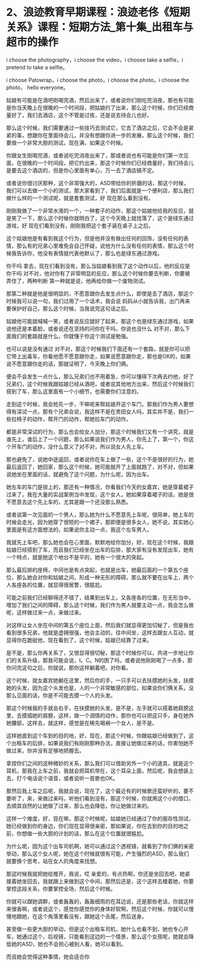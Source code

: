 # 2、浪迹教育早期课程：浪迹老佟《短期关系》课程：短期方法_第十集_出租车与超市的操作

i choose the photography，i choose the video，i choose take a selfie，i pretend to take a selfie。

i choose Patowrap，i choose the photo，i choose the photo，i choose the photo， hello everyone。

姑娘有可能是在酒吧刚喝完酒，然后出来了，或者说你们刚吃完消夜，那也有可能是你当天晚上在很晚的一个时间段，把姑娘约了出来，那么这个时候，你们已经商量好了，我们去酒店，这个不管是过夜，还是说去待会儿也好。

那么这个时候，我们需要通过一些技巧去测试它，它去了酒店之后，它会不会是紧紧的事，想跟你在里面待会儿，并没有想跟你进一步的发展，那么这个时候，我们要做一个非常大胆的测试，现在满，如果这个时候。

你跟女生刚喝完酒，或者说吃完消夜出来了，那或者说也有可能是你们第一次见面，在很晚的一个时间段，把它约出来，那这个时候你们已经商量好，我们待会儿是要去这个酒店的，但是你心里面有单心，万一去了酒店搞不定。

或者说你很讨厌那种，这个非常强大的，ASD带给你的折磨的话，那这个时候，我们可以去做一个小的测试，那大家看到了，我们后面就是一个便利店，那么我们做什么样的一个测试呢，就是套套测试，好 现在那么看到没有。

刚刚我做了一个非常水液的一个，一种套子的动作，那这个姑娘他给我的反应，就是笑了一下，那么这个时候你就明白了，这个今天晚上就找落了，这个是绿东通过游戏，好 现在们看到没有，刚刚我把这个套子装在桌子上之后。

这个姑娘他是有看到我这个行为，但是他并没有做出任何的回饰，没有任何的表情，那么有的兄弟心里难免会自己怀疑，说他为什么没有任何的表情，那么这个时候我告诉你，他没有表情就代表他默认了，那么也是绿东通过游戏。

你干吗 拿去，现在们看到没有，那么当姑娘看到我了这个动作以后，他的反应是 你干吗 对不对，他对你有了非常明显的反应，那么这个时候你要去判断，你要被弄住了，两种判断 第一种就是说，他再给你做一个废物测试。

那第二种就是他是很明显的，不愿意跟你去发生点什么，即使是去了酒店，那这个时候我可以说一句，我们过用了一个话术，我会说 妈妈从小就告诉我，出门再来要保护好自己，那么这个时候，当我说完这句话之后。

姑娘他可能就喊喊一笑，或者说反应就好了起来，那这个也是绿东通过游戏，如果说他还是本着脸，或者说还在坚持的问你在干吗，你说也没什么 对不对，那么下面我们的套路就是什么，你就懂于你这个测试是勉强。

也可以说是没有通过 对不对，那这个时候我们下面还有一个套路，就是你可以把它带上出毒车，你看他愿不愿意跟你走，如果说愿意跟你走，那也是OK的，如果说不愿意跟你走的话，那就证明了，今天晚上你们俩。

便会不会发生一点什么，那么兄弟们也不用着急，你可以懂得下次再去约他，好了兄弟们，这个时候我跟姑娘已经从酒吧，或者说其他地方出来，然后这个时候我们搭到了车，那么这里面有一个小细节，也需要你们注意的。

走到这个时候，我会抢先一步，干嘛呢来帮姑娘开这个车门，那我们作为男人要想得有深试一点，那有个兄弟会说，我这样不是在贵田女人吗，其实并不是，我们一些拉椅子的动作，帮开门的动作，帮她拉车门的动作。

都是非常深试的行为，那么也会给女人加分，那这个时候我们又有一个讲究，就是谁先上，谁后上了一个问题，那么如果说我们作为男人，你先上了，第一个，你这个开车门的动作，没什么意义了对不对，所以说女人先上车。

那也避免了，说她中途返回，或者说你在车上做了一些，这个不是很好的行为，她最后返回了，她回家，那么这个时候，她可能就开了上面就跑了，对不对，但如果说她坐在里面的话，就避免了这个问题，为什么呢，因为出车。

她左车的车门是锁上的，那还有一种情况，你看我们今天的女嘉宾，她是穿着裙子过来了，我在大量的实战案例当中发现，这个女人，她如果穿着裙子的话，她是很不愿意去这个先上车的，尤其是跟一个还没那么熟悉。

或者说第一次见面的一个男人，那么她为什么不愿意先上车呢，很简单，她上车的时候会走光，因为她穿了很短的一个裙子，那即便是很多女人，她不说，其实她心里面是有这方面想法的，如果说你主动一点，我这个左车男人。

我就先上车吧，那么她也会在心里面，默默地给你加分，好，现在这个时候，我跟姑娘已经搭到了车，而且我们已经坐在出车的后排，那大家有没有发现出车，她有一个特点，就是她这个地台不是平的，她有一个很大的突起。

那么最后排的座椅，中间也是有点突起，也就是出车，她最后面的一个第五个座位，那么她会对你和姑娘之间，形成一种无形的障碍，那么就不要在出车上，两个人各座各的位置，就显得很居警，很尴尬。

可能之前我们已经聊得还不错了，结果到出车上，又各座各的位置，在无形当中，增加了我们之间的障碍，那么这个时候，我们作为男人就要主动一点，我会怎么做呢，这样做过来一点，来做过来。

对这样让女人坐在中间的第五个座位上面，然后我们就显得更加切秘了，但是我也看到很多兄弟，他就是虚拥很强，他会主动的，往中间坐，这样去跟女人互动，就显得你在跪挺他，现在看到了，这个时候，姑娘已经靠了过来。

是不是，那么你再关系了，又很显得很切秘，那这个时候你可以，共进一步地让你们的关系升级，那我可能会说，I。C。N的困了吗，或者说他刚刚喝了一点多，那你问完这句之后，你就说，那你这样躺着吧，对你看。

这个时候，就女嘉宾她躺在这里，然后你的手，一只手可以去扶摸她的头发，扶摸她的头发，因为这个头发也是，人的一个非常敏感的部位，如果说你们俩关系，没那么见面的话，你是不可能去摸一个人的头发。

那这个时候我的手就会右手，在扶摸她的头发，是不是，左手就可以搭着她肩膀这里，去摸插她的肩膀，这样，做一个调情的动作，那你也可以把这只手，身在她外她腰部，这样去，就这样，感觉是在稀先喝祸一个女人，是不是。

这样她直到这个车到的目的地，好，现在，那这个时候，你跟姑娘已经做到了，这个出租车的后排，如果说我们有刚刚那种办法，直接让她做过来的话，你害怕她不做过来，你并没有足够地把握去。

拿捏你们之间的这种微妙的关系，那么我们可以借助另外一个小的道具，就是这个耳机，那我在上车之前，我就会把耳机带在，这个耳朵上面，然后呢，我会想装上去，打个电话说个语音，或者说听一首歌也OK。

那然后我上车之后呢，我就会说，现在了，这个最近有的时候歌还蛮好听的，要不要听了，来，来做过来吗，听他们看到没有，那这个时候，你就用这个小的借口，去顺其自然的让她做了过来，那么也会降低，你让她做过来的。

这样一个难度，好，现在嘛，那这个时候呢，姑娘她已经通过了你的服存性测试，她已经做到你的身边，你们现在显得很亲密，那如果说，你在去到你的目的地之前，你想做一些大胆的计划的话，那么在这个位置就很尴尬。

为什么呢，因为这个出车司机啊，她可以通过这个透视镜，就看到了你们俩的亲密举动，那么这个女人呢，她在这个时候就很有可能，产生强烈的ASD，那么我们就要换个思考，站在女人的角度来找想。

那这时候我就把她给推开，我说，哎 亲爱的，有点热啊，你还是坐回去吧，她紧接着她坐回去，我就跟上来做到这个中间，那然后还是，这个这样去楼着她，你要掌控这段关系，你要掌控全场，然后这个时候。

你就可以跟她调群，或者轰轰的，轰轰细雨的在耳边说，还是那些老话，你就这样来很香啊，或者说这个，感觉你感觉你的身体好软啊，然后这个时候，你就可以慢慢地跟她，在这个角落里看没有，跟她这个舌尾，然后送身。

甚至做一些更大胆的举动，但是这个出租车司机，她什么也看不到，她也专心开车，她通过这个，后视镜，只能看到这边的一个情景，那么这个女孩呢，她就会降低她的ASD，她也不会担心被别人看，她可以看到。

而且她会觉得这种事情，她会适合你
